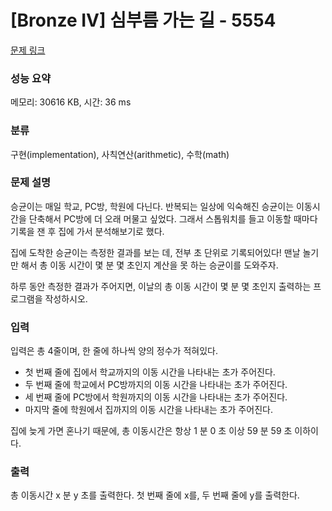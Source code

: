 # [Bronze IV] 심부름 가는 길 - 5554 

[문제 링크](https://www.acmicpc.net/problem/5554) 

### 성능 요약

메모리: 30616 KB, 시간: 36 ms

### 분류

구현(implementation), 사칙연산(arithmetic), 수학(math)

### 문제 설명

<p style="user-select: auto;">승균이는 매일 학교, PC방, 학원에 다닌다. 반복되는 일상에 익숙해진 승균이는 이동시간을 단축해서 PC방에 더 오래 머물고 싶었다. 그래서 스톱워치를 들고 이동할 때마다 기록을 잰 후 집에 가서 분석해보기로 했다.</p>

<p style="user-select: auto;">집에 도착한 승균이는 측정한 결과를 보는 데, 전부 초 단위로 기록되어있다! 맨날 놀기만 해서 총 이동 시간이 몇 분 몇 초인지 계산을 못 하는 승균이를 도와주자.</p>

<p style="user-select: auto;">하루 동안 측정한 결과가 주어지면, 이날의 총 이동 시간이 몇 분 몇 초인지 출력하는 프로그램을 작성하시오.</p>

### 입력 

 <p style="user-select: auto;">입력은 총 4줄이며, 한 줄에 하나씩 양의 정수가 적혀있다.</p>

<ul style="user-select: auto;">
	<li style="user-select: auto;">첫 번째 줄에 집에서 학교까지의 이동 시간을 나타내는 초가 주어진다.</li>
	<li style="user-select: auto;">두 번째 줄에 학교에서 PC방까지의 이동 시간을 나타내는 초가 주어진다.</li>
	<li style="user-select: auto;">세 번째 줄에 PC방에서 학원까지의 이동 시간을 나타내는 초가 주어진다. </li>
	<li style="user-select: auto;">마지막 줄에 학원에서 집까지의 이동 시간을 나타내는 초가 주어진다.</li>
</ul>

<p style="user-select: auto;">집에 늦게 가면 혼나기 때문에, 총 이동시간은 항상 1 분 0 초 이상 59 분 59 초 이하이다.</p>

### 출력 

 <p style="user-select: auto;">총 이동시간 x 분 y 초를 출력한다. 첫 번째 줄에 x를, 두 번째 줄에 y를 출력한다.</p>

